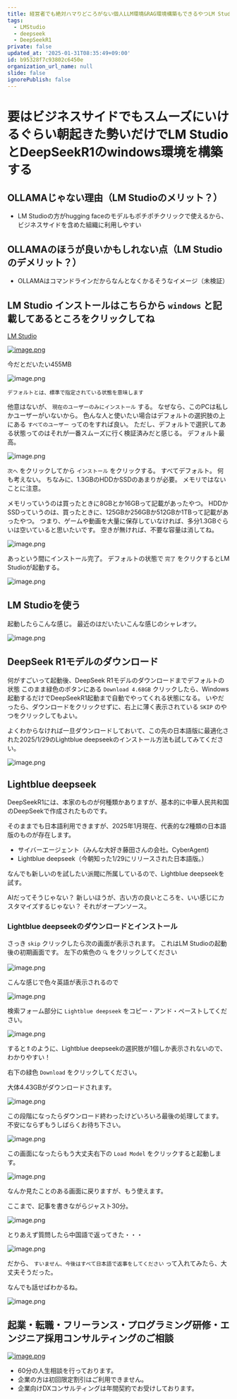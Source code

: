 ```yaml
---
title: 経営者でも絶対ハマりどころがない個人LLM環境&RAG環境構築もできるやつLM StudioとDeepSeekR1のwindows環境を構築する
tags:
  - LMStudio
  - deepseek
  - DeepSeekR1
private: false
updated_at: '2025-01-31T08:35:49+09:00'
id: b95328f7c93802c6450e
organization_url_name: null
slide: false
ignorePublish: false
---
```

# 要はビジネスサイドでもスムーズにいけるぐらい朝起きた勢いだけでLM StudioとDeepSeekR1のwindows環境を構築する

## OLLAMAじゃない理由（LM Studioのメリット？）
- LM Studioの方がhugging faceのモデルもポチポチクリックで使えるから、ビジネスサイドを含めた組織に利用しやすい

## OLLAMAのほうが良いかもしれない点（LM Studioのデメリット？）
- OLLAMAはコマンドラインだからなんとなくかるそうなイメージ（未検証）

## LM Studio インストールはこちらから `windows` と記載してあるところをクリックしてね
[LM Studio](https://lmstudio.ai/)

[![image.png](https://qiita-image-store.s3.ap-northeast-1.amazonaws.com/0/39256/71090328-a9df-0abb-dbcc-a163a24668e4.png)](https://lmstudio.ai/)

今だとだいたい455MB

![image.png](https://qiita-image-store.s3.ap-northeast-1.amazonaws.com/0/39256/5d9ff942-a016-479a-ce11-7f0ccf112564.png)


`デフォルトとは、標準で指定されている状態を意味します`


他意はないが、 `現在のユーザーのみにインストール` する。
なぜなら、このPCは私しかユーザーがいないから。
色んな人と使いたい場合はデフォルトの選択肢の上にある `すべてのユーザー` ってのをすれば良い。
ただし、デフォルトで選択してある状態ってのはそれが一番スムーズに行く検証済みだと感じる。
デフォルト最高。


![image.png](https://qiita-image-store.s3.ap-northeast-1.amazonaws.com/0/39256/c5ce3e0e-aa38-b581-da0d-882c348753d2.png)

`次へ` をクリックしてから `インストール` をクリックする。
すべてデフォルト。
何も考えない。
ちなみに、1.3GBのHDDかSSDのあまりが必要。
メモリではないことに注意。

メモリっていうのは買ったときに8GBとか16GBって記載があったやつ。
HDDかSSDっていうのは、買ったときに、125GBか256GBか512GBか1TBって記載があったやつ。
つまり、ゲームや動画を大量に保存していなければ、多分1.3GBぐらいは空いていると思いたいです。
空きが無ければ、不要な容量は消してね。

![image.png](https://qiita-image-store.s3.ap-northeast-1.amazonaws.com/0/39256/7f4f799d-ea69-8192-eaf2-1df6a0547833.png)


あっという間にインストール完了。
デフォルトの状態で `完了` をクリクするとLM Studioが起動する。

![image.png](https://qiita-image-store.s3.ap-northeast-1.amazonaws.com/0/39256/33dc143c-2141-7bf9-052d-03ec14b104e6.png)


## LM Studioを使う

起動したらこんな感じ。
最近のはだいたいこんな感じのシャレオツ。

![image.png](https://qiita-image-store.s3.ap-northeast-1.amazonaws.com/0/39256/206d6d10-3a9f-78e7-e77c-93e04ec57200.png)


## DeepSeek R1モデルのダウンロード

何がすごいって起動後、DeepSeek R1モデルのダウンロードまでデフォルトの状態
このまま緑色のボタンにある `Download 4.68GB` クリックしたら、Windows起動するだけでDeepSeekR1起動まで自動でやってくれる状態になる。
いやだったら、ダウンロードをクリックせずに、右上に薄く表示されている `SKIP` のやつをクリックしてもよい。

よくわからなければ一旦ダウンロードしておいて、この先の日本語版に最適化された2025/1/29のLightblue deepseekのインストール方法も試してみてください。

![image.png](https://qiita-image-store.s3.ap-northeast-1.amazonaws.com/0/39256/69feeb6c-2b1f-2ec5-8870-932ff8177a75.png)

## Lightblue deepseek

DeepSeekR1には、本家のものが何種類かありますが、基本的に中華人民共和国のDeepSeekで作成されたものです。

そのままでも日本語利用できますが、2025年1月現在、代表的な2種類の日本語版のものが存在します。

- サイバーエージェント（みんな大好き藤田さんの会社。CyberAgent)
- Lightblue deepseek（今朝知った1/29にリリースされた日本語版。）

なんでも新しいのを試したい派閥に所属しているので、Lightblue deepseekを試す。

AIだってそうじゃない？
新しいほうが、古い方の良いところを、いい感じにカスタマイズするじゃない？
それがオープンソース。

### Lightblue deepseekのダウンロードとインストール

さっき `skip` クリックしたら次の画面が表示されます。
これはLM Studioの起動後の初期画面です。
左下の紫色の `🔍️` をクリックしてください

![image.png](https://qiita-image-store.s3.ap-northeast-1.amazonaws.com/0/39256/5bd7838a-576e-a663-e824-c3769254b1ba.png)


こんな感じで色々英語が表示されるので

![image.png](https://qiita-image-store.s3.ap-northeast-1.amazonaws.com/0/39256/a706584d-6226-c8ad-f16e-4117d7ca369b.png)

検索フォーム部分に `Lightblue deepseek` をコピー・アンド・ペーストしてください。

![image.png](https://qiita-image-store.s3.ap-northeast-1.amazonaws.com/0/39256/8ae85b99-a04f-d2bb-36fe-c5cb085276ac.png)


すると⇑のように、Lightblue deepseekの選択肢が1個しか表示されないので、わかりやすい！

右下の緑色 `Download` をクリックしてください。

大体4.43GBがダウンロードされます。

![image.png](https://qiita-image-store.s3.ap-northeast-1.amazonaws.com/0/39256/74e1a2e6-d714-3172-00cc-582c79065cb1.png)


この段階になったらダウンロード終わったけどいろいろ最後の処理してます。
不安にならずもうしばらくお待ち下さい。

![image.png](https://qiita-image-store.s3.ap-northeast-1.amazonaws.com/0/39256/e75a06a3-7baa-500c-c6f8-3e19dce95cc0.png)


この画面になったらもう大丈夫右下の `Load Model` をクリックすると起動します。

![image.png](https://qiita-image-store.s3.ap-northeast-1.amazonaws.com/0/39256/58264f7d-56a7-a259-6326-eca10d80f492.png)


なんか見たことのある画面に戻りますが、もう使えます。

ここまで、記事を書きながらジャスト30分。

![image.png](https://qiita-image-store.s3.ap-northeast-1.amazonaws.com/0/39256/47712fc1-056f-22ac-1b0a-6192c9b029aa.png)

とりあえず質問したら中国語で返ってきた・・・

![image.png](https://qiita-image-store.s3.ap-northeast-1.amazonaws.com/0/39256/045729fe-71ef-c51d-d1f8-3df2a807cad1.png)

だから、 `すいません、今後はすべて日本語で返事をしてください` って入れてみたら、大丈夫そうだった。

なんでも話せばわかるね。

![image.png](https://qiita-image-store.s3.ap-northeast-1.amazonaws.com/0/39256/724c235f-9d90-492d-2da2-364e21b3a37d.png)



## 起業・転職・フリーランス・プログラミング研修・エンジニア採用コンサルティングのご相談

[![image.png](https://qiita-image-store.s3.ap-northeast-1.amazonaws.com/0/39256/6cfcea48-f315-7c06-bf05-3fd9f08a963d.png)](https://park.jp/service_menu/2491
)



- 60分の人生相談を行っております。
- 企業の方は初回限定割引はご利用できません。
- 企業向けDXコンサルティングは年間契約でお受けしております。
